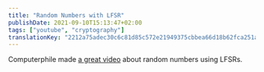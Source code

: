 ```yaml
---
title: "Random Numbers with LFSR"
publishDate: 2021-09-10T15:13:47+02:00
tags: ["youtube", "cryptography"]
translationKey: "2212a75adec30c6c81d85c572e21949375cbbea66d18b62fca251ab6de2de473"
---
```


Computerphile made [a great video](https://www.youtube.com/watch?v=Ks1pw1X22y4) about random numbers using LFSRs.